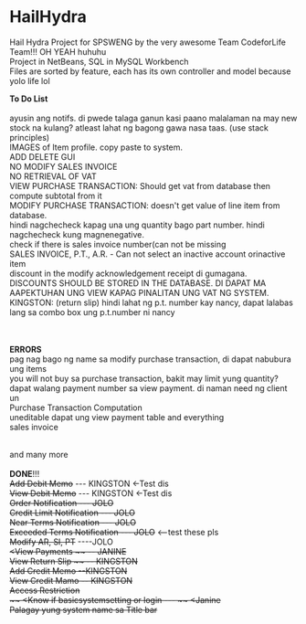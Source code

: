 # HailHydra
Hail Hydra Project for SPSWENG by the very awesome Team CodeforLife Team!!! OH YEAH huhuhu <br>
Project in NetBeans, SQL in MySQL Workbench <br>
Files are sorted by feature, each has its own controller and model because yolo life lol <br>

**To Do List** <br>
<br> ayusin ang notifs. di pwede talaga ganun kasi paano malalaman na may new stock na kulang? atleast lahat ng bagong gawa nasa taas. (use stack principles)
<br> IMAGES of Item profile. copy paste to system.
<br> ADD DELETE GUI
<br> NO MODIFY SALES INVOICE
<br> NO RETRIEVAL OF VAT
<br> VIEW PURCHASE TRANSACTION: Should get vat from database then compute subtotal from it
<br> MODIFY PURCHASE TRANSACTION: doesn't get value of line item from database.
<br> hindi nagchecheck kapag una ung quantity bago part number. hindi nagchecheck kung magnenegative.
<br> check if there is sales invoice number(can not be missing
<br> SALES INVOICE, P.T., A.R. - Can not select an inactive account orinactive item
<br> discount in the modify acknowledgement receipt di gumagana.
<br> DISCOUNTS SHOULD BE STORED IN THE DATABASE. DI DAPAT MA AAPEKTUHAN UNG VIEW KAPAG PINALITAN UNG VAT NG SYSTEM.
<br> KINGSTON: (return slip) hindi lahat ng p.t. number kay nancy, dapat lalabas lang sa combo box ung p.t.number ni nancy

<br><br> 
**ERRORS**
<br> pag nag bago ng name sa modify purchase transaction, di dapat nabubura ung items
<br> you will not buy sa purchase transaction, bakit may limit yung quantity?
<br> dapat walang payment number sa view payment. di naman need ng client un
<br>Purchase Transaction Computation
<br> uneditable dapat ung view payment table and everything
<br> sales invoice

<br> and many more
<br><br>
**DONE**!!!<br>
~~Add Debit Memo~~ --- KINGSTON <-Test dis <br>
~~View Debit Memo~~ --- KINGSTON <-Test dis <br>
~~Order Notification --- JOLO <br>
Credit Limit Notification --- JOLO <br>
Near Terms Notification --- JOLO<br>
Exceeded Terms Notification --- JOLO~~ <--test these pls <br>
~~Modify AR, SI, PT~~  ----JOLO <br>
~~<View Payments ~~ -- JANINE <br>
~~View Return Slip ~~ -- KINGSTON<br>
~~Add Credit Memo~~ --KINGSTON <br>
~~View Credit Mamo~~  -- KINGSTON<br>
~~Access Restriction~~ <br>
~~ <Know if basicsystemsetting or login --- ~~ <Janine
<br>~~Palagay yung system name sa Title bar~~

